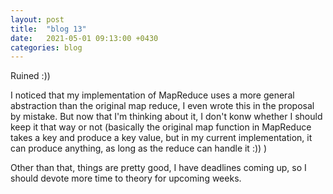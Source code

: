 ```yaml
---
layout: post
title:  "blog 13"
date:   2021-05-01 09:13:00 +0430
categories: blog
---
```


Ruined :))

I noticed that my implementation of MapReduce uses a more general abstraction than the original map reduce, I even wrote this in the proposal by mistake.
But now that I'm thinking about it, I don't konw whether I should keep it that way or not (basically the original map function in MapReduce takes a key and produce a key value, but in 
my current implementation, it can produce anything, as long as the reduce can handle it :)) )

Other than that, things are pretty good, I have deadlines coming up, so I should devote more time to theory for upcoming weeks.
